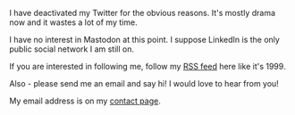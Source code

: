 I have deactivated my Twitter for the obvious reasons.  It's mostly drama now and it wastes a lot of my time.  

I have no interest in Mastodon at this point.  I suppose LinkedIn is the only public social network I am still on. 

If you are interested in following me, follow my [RSS feed](/atom.xml) here like it's 1999.  

Also - please send me an email and say hi!  I would love to hear from you!

My email address is on my [contact page](/contact.html).  
